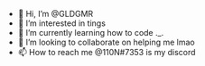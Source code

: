 - 👋 Hi, I’m @GLDGMR
- 👀 I’m interested in tings
- 🌱 I’m currently learning how to code ._.
- 💞️ I’m looking to collaborate on helping me lmao
- 📫 How to reach me @110N#7353 is my discord

<!---
GLDGMR/GLDGMR is a ✨ special ✨ repository because its `README.md` (this file) appears on your GitHub profile.
You can click the Preview link to take a look at your changes.
--->
